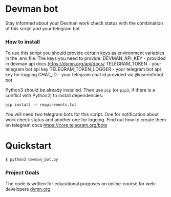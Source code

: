 # Devman bot

Stay informed about your Devman work check status with the combination of this script and your telegram bot

### How to install

To use this script you should provide certain keys as environment variables in the .env file.
The keys you need to provide:
DEVMAN_API_KEY - provided in devman api docs https://dvmn.org/api/docs/
TELEGRAM_TOKEN - your telegram bot api key
TELEGRAM_TOKEN_LOGGER - your telegram bot api key for logging
CHAT_ID - your telegram chat id provided via @userinfobot bot

Python3 should be already installed. 
Then use `pip` (or `pip3`, if there is a conflict with Python2) to install dependencies:
```
pip install -r requirements.txt
```

You will need two telegram bots for this script. One for notification about work check status
and another one for logging. Find out how to create them on telegram docs https://core.telegram.org/bots

# Quickstart

```bash
$ python3 devman_bot.py
```


### Project Goals

The code is written for educational purposes on online-course for web-developers [dvmn.org](https://dvmn.org/).